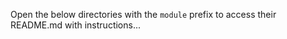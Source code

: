 Open the below directories with the <code>module</code> prefix to access their README.md with instructions...
